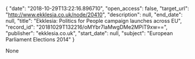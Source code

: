 {
  "date": "2018-10-29T13:22:16.896710", 
  "open_access": false, 
  "target_url": "http://www.ekklesia.co.uk/node/20410", 
  "description": null, 
  "end_date": null, 
  "title": "Ekklesia: Politics for People campaign launches across EU", 
  "record_id": "20181029T132216/oMYbr7laMwgDMe2MPiT9xw==", 
  "publisher": "ekklesia.co.uk", 
  "start_date": null, 
  "subject": "European Parliament Elections 2014"
}

None